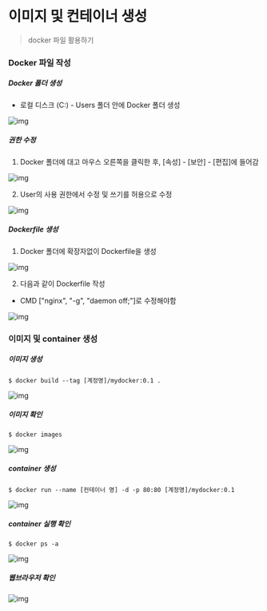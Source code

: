 # 이미지 및 컨테이너 생성

> docker 파일 활용하기 



### Docker 파일 작성

##### Docker 폴더 생성

- 로컬 디스크 (C:) - Users 폴더 안에 Docker 폴더 생성

![img](https://postfiles.pstatic.net/MjAyMDA2MDZfMTgg/MDAxNTkxNDU0NjQxMjY3.KhnXflLjFHtvd0l13ghueAwyA_dt61wAIHTr1AcgJjgg.Df5a6CwXy9cciV71RuDL-l58jMBI1fE8XWO9Z7ZkUo4g.PNG.oymlmjo/image.png?type=w773)

##### 권한 수정

1. Docker 폴더에 대고 마우스 오른쪽을 클릭한 후, [속성] - [보안] - [편집]에 들어감

![img](https://postfiles.pstatic.net/MjAyMDA2MDZfNTUg/MDAxNTkxNDU0NzI1OTI4.QC47mjkmbRBO49HkDQWc7UvMHg8-VL5pw3KYRI2ajHog.d-AToX_UM6HcH14ykPEejh-1_7mfg4lqyYm5hIJg4WUg.PNG.oymlmjo/image.png?type=w773)

2. User의 사용 권한에서 수정 및 쓰기를 허용으로 수정

![img](https://postfiles.pstatic.net/MjAyMDA2MDZfMTU5/MDAxNTkxNDU0NzQ0NjM5.5TDBupI_QI98F_Vpq5MWErNxQjAOzly1fuhVNac14_4g.hUWjGzGCrkeLNKqCvsdjdVQIOjO1i1kOYdAX0hgoz28g.PNG.oymlmjo/image.png?type=w773)

##### Dockerfile 생성

1. Docker 폴더에 확장자없이 Dockerfile을 생성

![img](https://postfiles.pstatic.net/MjAyMDA2MDZfMjYg/MDAxNTkxNDU1MDQyNjc1.tEYUNrc-HI9fCwplPBAf5ZaK2h9TzROtkiaPGMKk37Eg.IozsdEt3jzCMyrUjuT_-8Vnt9fAy-LovUoSLk2A0fd0g.PNG.oymlmjo/image.png?type=w773)

2. 다음과 같이 Dockerfile 작성

- CMD ["nginx", "-g", "daemon off;"]로 수정해야함

![img](https://postfiles.pstatic.net/MjAyMDA2MDdfMjg4/MDAxNTkxNTE5MjI1Mjk2.808NNrGwMTlFwrgLihpG8brbfGObQyIIxCdAmqvvtLAg.-qRRXB_bqutopPWph9SZ6_6HNI_NHhSzu2FFqIVU__Eg.PNG.oymlmjo/image.png?type=w773)



### 이미지 및 container 생성

##### 이미지 생성

```shell
$ docker build --tag [계정명]/mydocker:0.1 .
```

![img](https://postfiles.pstatic.net/MjAyMDA2MDdfMTk3/MDAxNTkxNDYwNjk0NzY0.szxPNf5g0wy-2ujPUaCbEZeY0v0I_qq4qa-8KAMLn4Qg.5pQqEkx9OZgkyPQb1FOEL9X3aow42PF6AKLlUU1a89kg.PNG.oymlmjo/image.png?type=w773)



##### 이미지 확인

```shell
$ docker images
```

![img](https://postfiles.pstatic.net/MjAyMDA2MDdfMjg2/MDAxNTkxNDYxMDcwMjk4.hyIEbhhJ9mY6SQ_aoL8V667w0BtoLwxrVT4wov80aLcg.S7us5KFCG5WDwri8kgca5w80gXHP3Q4VpqvnDdpajI0g.PNG.oymlmjo/image.png?type=w773)



##### container 생성

```shell
$ docker run --name [컨테이너 명] -d -p 80:80 [계정명]/mydocker:0.1
```

![img](https://postfiles.pstatic.net/MjAyMDA2MDdfMjA4/MDAxNTkxNDU2MjEzMzEw.8nesKUC64G8oH4S9kRbQ46OUl4oWTz0Def5O7Fk2Aisg.G3RwfoB5mdQtR4XPR3t7g2Nsp6zQloBoNDe9ek03y2Ag.PNG.oymlmjo/image.png?type=w773)



##### container 실행 확인

```shell
$ docker ps -a 
```

![img](https://postfiles.pstatic.net/MjAyMDA2MDdfMTA2/MDAxNTkxNTE5NjAxODUy._cjHvh6TI6GNy5DCnWxmhQ4n1L_UdURhkwfN7fG1Uasg.sLj0DV876SLw_detVdBcyCg9k5GtclU_Rd6ZK0ZleMIg.PNG.oymlmjo/image.png?type=w773)



##### 웹브라우저 확인

![img](https://postfiles.pstatic.net/MjAyMDA2MDdfMTE1/MDAxNTkxNTE5NjU1Mjkx.PskBqMqF8MQBVEsOYCLA-YXjGqRPwdxyyVmp157cD30g.Bmy5c_AXTnEJIBLnh8XO4mx8Nb9d_u2iCOeKA-3urZcg.PNG.oymlmjo/image.png?type=w773)